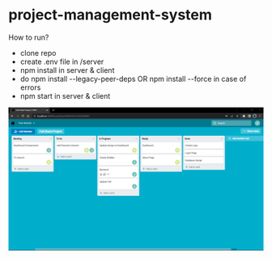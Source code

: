 # project-management-system

How to run?

- clone repo
- create .env file in /server
- npm install in server & client
- do npm install --legacy-peer-deps OR npm install --force in case of errors
- npm start in server & client

![Screenshot](/client/src/Images/screenshot.png?raw=true "Screenshot")
